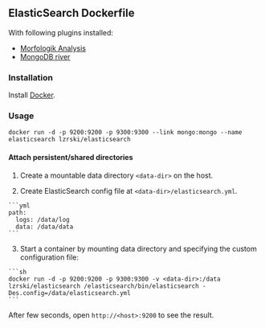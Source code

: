 ## ElasticSearch Dockerfile

With following plugins installed:

  * [Morfologik Analysis](https://github.com/monterail/elasticsearch-analysis-morfologik)
  * [MongoDB river](https://github.com/richardwilly98/elasticsearch-river-mongodb)

### Installation

Install [Docker](https://www.docker.io/).

### Usage

    docker run -d -p 9200:9200 -p 9300:9300 --link mongo:mongo --name elasticsearch lzrski/elasticsearch

#### Attach persistent/shared directories

  1. Create a mountable data directory `<data-dir>` on the host.

  2. Create ElasticSearch config file at `<data-dir>/elasticsearch.yml`.

    ```yml
    path:
      logs: /data/log
      data: /data/data
    ```

  3. Start a container by mounting data directory and specifying the custom configuration file:

    ```sh
    docker run -d -p 9200:9200 -p 9300:9300 -v <data-dir>:/data lzrski/elasticsearch /elasticsearch/bin/elasticsearch -Des.config=/data/elasticsearch.yml
    ```

After few seconds, open `http://<host>:9200` to see the result.

